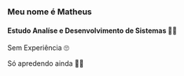 
### Meu nome é Matheus
#### Estudo Analíse e Desenvolvimento de Sistemas 👨‍💻

Sem Experiência 🙄

Só apredendo ainda 🐱‍👤






